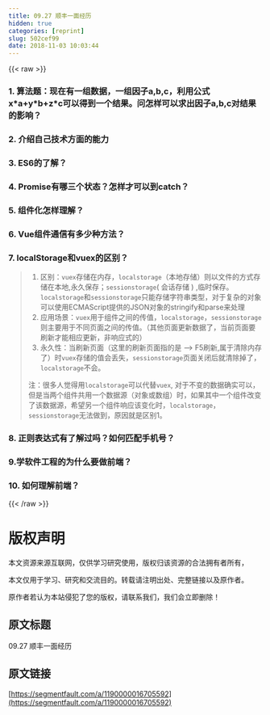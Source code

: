 ```yaml
---
title: 09.27 顺丰一面经历
hidden: true
categories: [reprint]
slug: 502cef99
date: 2018-11-03 10:03:44
---
```


{{< raw >}}
<h3 id="articleHeader0">1. &#x7B97;&#x6CD5;&#x9898;&#xFF1A;&#x73B0;&#x5728;&#x6709;&#x4E00;&#x7EC4;&#x6570;&#x636E;&#xFF0C;&#x4E00;&#x7EC4;&#x56E0;&#x5B50;a,b,c&#xFF0C;&#x5229;&#x7528;&#x516C;&#x5F0F; x*a+y*b+z*c&#x53EF;&#x4EE5;&#x5F97;&#x5230;&#x4E00;&#x4E2A;&#x7ED3;&#x679C;&#x3002;&#x95EE;&#x600E;&#x6837;&#x53EF;&#x4EE5;&#x6C42;&#x51FA;&#x56E0;&#x5B50;a,b,c&#x5BF9;&#x7ED3;&#x679C;&#x7684;&#x5F71;&#x54CD;&#xFF1F;</h3><h3 id="articleHeader1">2. &#x4ECB;&#x7ECD;&#x81EA;&#x5DF1;&#x6280;&#x672F;&#x65B9;&#x9762;&#x7684;&#x80FD;&#x529B;</h3><h3 id="articleHeader2">3. ES6&#x7684;&#x4E86;&#x89E3;&#xFF1F;</h3><h3 id="articleHeader3">4. Promise&#x6709;&#x54EA;&#x4E09;&#x4E2A;&#x72B6;&#x6001;&#xFF1F;&#x600E;&#x6837;&#x624D;&#x53EF;&#x4EE5;&#x5230;catch&#xFF1F;</h3><h3 id="articleHeader4">5. &#x7EC4;&#x4EF6;&#x5316;&#x600E;&#x6837;&#x7406;&#x89E3;&#xFF1F;</h3><h3 id="articleHeader5">6. Vue&#x7EC4;&#x4EF6;&#x901A;&#x4FE1;&#x6709;&#x591A;&#x5C11;&#x79CD;&#x65B9;&#x6CD5;&#xFF1F;</h3><h3 id="articleHeader6">7. localStorage&#x548C;vuex&#x7684;&#x533A;&#x522B;&#xFF1F;</h3><blockquote><ol><li>&#x533A;&#x522B;&#xFF1A;<code>vuex</code>&#x5B58;&#x50A8;&#x5728;&#x5185;&#x5B58;&#xFF0C;<code>localstorage</code>&#xFF08;&#x672C;&#x5730;&#x5B58;&#x50A8;&#xFF09;&#x5219;&#x4EE5;&#x6587;&#x4EF6;&#x7684;&#x65B9;&#x5F0F;&#x5B58;&#x50A8;&#x5728;&#x672C;&#x5730;,&#x6C38;&#x4E45;&#x4FDD;&#x5B58;&#xFF1B;<code>sessionstorage</code>( &#x4F1A;&#x8BDD;&#x5B58;&#x50A8; ) ,&#x4E34;&#x65F6;&#x4FDD;&#x5B58;&#x3002;<code>localstorage</code>&#x548C;<code>sessionstorage</code>&#x53EA;&#x80FD;&#x5B58;&#x50A8;&#x5B57;&#x7B26;&#x4E32;&#x7C7B;&#x578B;&#xFF0C;&#x5BF9;&#x4E8E;&#x590D;&#x6742;&#x7684;&#x5BF9;&#x8C61;&#x53EF;&#x4EE5;&#x4F7F;&#x7528;ECMAScript&#x63D0;&#x4F9B;&#x7684;JSON&#x5BF9;&#x8C61;&#x7684;stringify&#x548C;parse&#x6765;&#x5904;&#x7406;</li><li>&#x5E94;&#x7528;&#x573A;&#x666F;&#xFF1A;<code>vuex</code>&#x7528;&#x4E8E;&#x7EC4;&#x4EF6;&#x4E4B;&#x95F4;&#x7684;&#x4F20;&#x503C;&#xFF0C;<code>localstorage</code>&#xFF0C;<code>sessionstorage</code>&#x5219;&#x4E3B;&#x8981;&#x7528;&#x4E8E;&#x4E0D;&#x540C;&#x9875;&#x9762;&#x4E4B;&#x95F4;&#x7684;&#x4F20;&#x503C;&#x3002;&#xFF08;&#x5176;&#x4ED6;&#x9875;&#x9762;&#x66F4;&#x65B0;&#x6570;&#x636E;&#x4E86;&#xFF0C;&#x5F53;&#x524D;&#x9875;&#x9762;&#x8981;&#x5237;&#x65B0;&#x624D;&#x80FD;&#x76F8;&#x5E94;&#x66F4;&#x65B0;&#xFF0C;&#x975E;&#x54CD;&#x5E94;&#x5F0F;&#x7684;&#xFF09;</li><li>&#x6C38;&#x4E45;&#x6027;&#xFF1A;&#x5F53;&#x5237;&#x65B0;&#x9875;&#x9762;&#xFF08;&#x8FD9;&#x91CC;&#x7684;&#x5237;&#x65B0;&#x9875;&#x9762;&#x6307;&#x7684;&#x662F; --&gt; F5&#x5237;&#x65B0;,&#x5C5E;&#x4E8E;&#x6E05;&#x9664;&#x5185;&#x5B58;&#x4E86;&#xFF09;&#x65F6;<code>vuex</code>&#x5B58;&#x50A8;&#x7684;&#x503C;&#x4F1A;&#x4E22;&#x5931;&#xFF0C;<code>sessionstorage</code>&#x9875;&#x9762;&#x5173;&#x95ED;&#x540E;&#x5C31;&#x6E05;&#x9664;&#x6389;&#x4E86;&#xFF0C;<code>localstorage</code>&#x4E0D;&#x4F1A;&#x3002;</li></ol><p>&#x6CE8;&#xFF1A;&#x5F88;&#x591A;&#x4EBA;&#x89C9;&#x5F97;&#x7528;<code>localstorage</code>&#x53EF;&#x4EE5;&#x4EE3;&#x66FF;<code>vuex</code>, &#x5BF9;&#x4E8E;&#x4E0D;&#x53D8;&#x7684;&#x6570;&#x636E;&#x786E;&#x5B9E;&#x53EF;&#x4EE5;&#xFF0C;&#x4F46;&#x662F;&#x5F53;&#x4E24;&#x4E2A;&#x7EC4;&#x4EF6;&#x5171;&#x7528;&#x4E00;&#x4E2A;&#x6570;&#x636E;&#x6E90;&#xFF08;&#x5BF9;&#x8C61;&#x6216;&#x6570;&#x7EC4;&#xFF09;&#x65F6;&#xFF0C;&#x5982;&#x679C;&#x5176;&#x4E2D;&#x4E00;&#x4E2A;&#x7EC4;&#x4EF6;&#x6539;&#x53D8;&#x4E86;&#x8BE5;&#x6570;&#x636E;&#x6E90;&#xFF0C;&#x5E0C;&#x671B;&#x53E6;&#x4E00;&#x4E2A;&#x7EC4;&#x4EF6;&#x54CD;&#x5E94;&#x8BE5;&#x53D8;&#x5316;&#x65F6;&#xFF0C;<code>localstorage</code>&#xFF0C;<code>sessionstorage</code>&#x65E0;&#x6CD5;&#x505A;&#x5230;&#xFF0C;&#x539F;&#x56E0;&#x5C31;&#x662F;&#x533A;&#x522B;1&#x3002;</p></blockquote><h3 id="articleHeader7">8. &#x6B63;&#x5219;&#x8868;&#x8FBE;&#x5F0F;&#x6709;&#x4E86;&#x89E3;&#x8FC7;&#x5417;&#xFF1F;&#x5982;&#x4F55;&#x5339;&#x914D;&#x624B;&#x673A;&#x53F7;&#xFF1F;</h3><h3 id="articleHeader8">9.&#x5B66;&#x8F6F;&#x4EF6;&#x5DE5;&#x7A0B;&#x7684;&#x4E3A;&#x4EC0;&#x4E48;&#x8981;&#x505A;&#x524D;&#x7AEF;&#xFF1F;</h3><h3 id="articleHeader9">10. &#x5982;&#x4F55;&#x7406;&#x89E3;&#x524D;&#x7AEF;&#xFF1F;</h3>
{{< /raw >}}

# 版权声明
本文资源来源互联网，仅供学习研究使用，版权归该资源的合法拥有者所有，

本文仅用于学习、研究和交流目的。转载请注明出处、完整链接以及原作者。 

原作者若认为本站侵犯了您的版权，请联系我们，我们会立即删除！

## 原文标题
09.27 顺丰一面经历

## 原文链接
[https://segmentfault.com/a/1190000016705592](https://segmentfault.com/a/1190000016705592)

